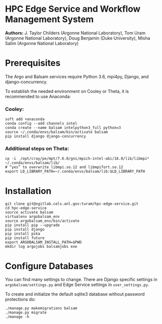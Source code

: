 # HPC Edge Service and Workflow Management System
**Authors:** J. Taylor Childers (Argonne National Laboratory), Tom Uram (Argonne National Laboratory), Doug Benjamin (Duke University), Misha Salim (Argonne National Laboratory)

# Prerequisites
The Argo and Balsam services require Python 3.6, mpi4py, Django, and django-concurrency.

To establish the needed environment on Cooley or Theta, it is recommended to use Anaconda:
### Cooley:
```
soft add +anaconda
conda config --add channels intel
conda create --name balsam intelpython3_full python=3
source ~/.conda/envs/balsam/bin/activate balsam
pip install django django-concurrency
```
### Additional steps on Theta:
    cp -i  /opt/cray/pe/mpt/7.6.0/gni/mpich-intel-abi/16.0/lib/libmpi* ~/.conda/envs/balsam/lib/
    # “yes” to overwrite libmpi.so.12 and libmpifort.so.12
    export LD_LIBRARY_PATH=~/.conda/envs/balsam/lib:$LD_LIBRARY_PATH



# Installation
```
git clone git@xgitlab.cels.anl.gov:turam/hpc-edge-service.git
cd hpc-edge-service
source activate balsam
virtualenv argobalsam_env
source argobalsam_env/bin/activate
pip install pip --upgrade
pip install django
pip install pika
pip install future
export ARGOBALSAM_INSTALL_PATH=$PWD
mkdir log argojobs balsamjobs exe
```

# Configure Databases
You can find many settings to change. There are Django specific settings in `argobalsam/settings.py` and Edge Service settings in `user_settings.py`.

To create and initialize the default sqlite3 database without password protections do:
```
./manage.py makemigrations balsam
./manage.py migrate
./manage -h
```

